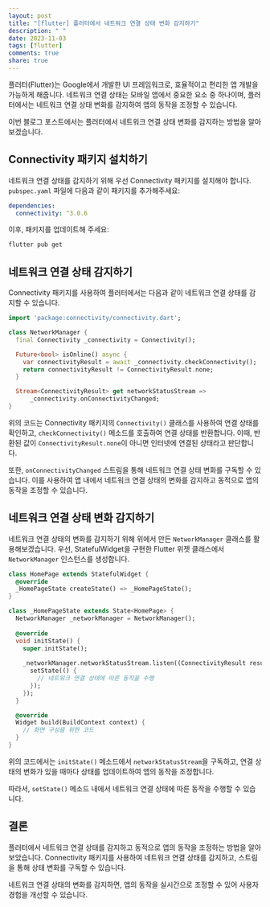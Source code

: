```yaml
---
layout: post
title: "[flutter] 플러터에서 네트워크 연결 상태 변화 감지하기"
description: " "
date: 2023-11-03
tags: [flutter]
comments: true
share: true
---
```


플러터(Flutter)는 Google에서 개발한 UI 프레임워크로, 효율적이고 편리한 앱 개발을 가능하게 해줍니다. 네트워크 연결 상태는 모바일 앱에서 중요한 요소 중 하나이며, 플러터에서는 네트워크 연결 상태 변화를 감지하여 앱의 동작을 조정할 수 있습니다.

이번 블로그 포스트에서는 플러터에서 네트워크 연결 상태 변화를 감지하는 방법을 알아보겠습니다.

## Connectivity 패키지 설치하기

네트워크 연결 상태를 감지하기 위해 우선 Connectivity 패키지를 설치해야 합니다. `pubspec.yaml` 파일에 다음과 같이 패키지를 추가해주세요:

```yaml
dependencies:
  connectivity: ^3.0.6
```

이후, 패키지를 업데이트해 주세요:

```bash
flutter pub get
```

## 네트워크 연결 상태 감지하기

Connectivity 패키지를 사용하여 플러터에서는 다음과 같이 네트워크 연결 상태를 감지할 수 있습니다.

```dart
import 'package:connectivity/connectivity.dart';

class NetworkManager {
  final Connectivity _connectivity = Connectivity();

  Future<bool> isOnline() async {
    var connectivityResult = await _connectivity.checkConnectivity();
    return connectivityResult != ConnectivityResult.none;
  }

  Stream<ConnectivityResult> get networkStatusStream =>
      _connectivity.onConnectivityChanged;
}
```

위의 코드는 Connectivity 패키지의 `Connectivity()` 클래스를 사용하여 연결 상태를 확인하고, `checkConnectivity()` 메소드를 호출하여 연결 상태를 반환합니다. 이때, 반환된 값이 `ConnectivityResult.none`이 아니면 인터넷에 연결된 상태라고 판단합니다.

또한, `onConnectivityChanged` 스트림을 통해 네트워크 연결 상태 변화를 구독할 수 있습니다. 이를 사용하여 앱 내에서 네트워크 연결 상태의 변화를 감지하고 동적으로 앱의 동작을 조정할 수 있습니다.

## 네트워크 연결 상태 변화 감지하기

네트워크 연결 상태의 변화를 감지하기 위해 위에서 만든 `NetworkManager` 클래스를 활용해보겠습니다. 우선, StatefulWidget을 구현한 Flutter 위젯 클래스에서 `NetworkManager` 인스턴스를 생성합니다.

```dart
class HomePage extends StatefulWidget {
  @override
  _HomePageState createState() => _HomePageState();
}

class _HomePageState extends State<HomePage> {
  NetworkManager _networkManager = NetworkManager();
  
  @override
  void initState() {
    super.initState();
    
    _networkManager.networkStatusStream.listen((ConnectivityResult result) {
      setState(() {
        // 네트워크 연결 상태에 따른 동작을 수행
      });
    });
  }

  @override
  Widget build(BuildContext context) {
    // 화면 구성을 위한 코드
  }
}
```

위의 코드에서는 `initState()` 메소드에서 `networkStatusStream`을 구독하고, 연결 상태의 변화가 있을 때마다 상태를 업데이트하여 앱의 동작을 조정합니다.

따라서, `setState()` 메소드 내에서 네트워크 연결 상태에 따른 동작을 수행할 수 있습니다.

## 결론

플러터에서 네트워크 연결 상태를 감지하고 동적으로 앱의 동작을 조정하는 방법을 알아보았습니다. Connectivity 패키지를 사용하여 네트워크 연결 상태를 감지하고, 스트림을 통해 상태 변화를 구독할 수 있습니다.

네트워크 연결 상태의 변화를 감지하면, 앱의 동작을 실시간으로 조정할 수 있어 사용자 경험을 개선할 수 있습니다.